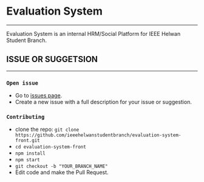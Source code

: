 # Evaluation System

---

Evaluation System is an internal HRM/Social Platform for IEEE Helwan Student Branch.

## ISSUE OR SUGGETSION

---

### `Open issue`

- Go to [issues page](https://github.com/ieeehelwanstudentbranch/evaluation-system-front/issues).
- Create a new issue with a full description for your issue or suggestion.

### `Contributing`

- clone the repo: `git clone https://github.com/ieeehelwanstudentbranch/evaluation-system-front.git`
- `cd evaluation-system-front`
- `npm install`
- `npm start`
- `git checkout -b "YOUR_BRANCH_NAME"`
- Edit code and make the Pull Request.
